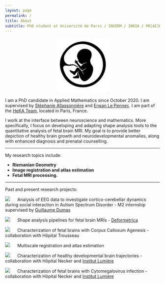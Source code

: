 ```yaml
---
layout: page
permalink: /
title: About
subtitle: PhD student at Université de Paris / INSERM / INRIA / PR[AI]RIE Institute
---
```


<div align="center"><img src="/assets/img/fetus_gif.gif" alt="drawing" width="175"/></div>

I am a PhD candidate in Applied Mathematics since October 2020. I am supervised by [Stéphanie Allassonnière](https://sites.google.com/site/stephanieallassonniere/) and [Erwan Le Pennec](http://www.cmap.polytechnique.fr/~lepennec/fr/). I am part of the [HeKA Team](https://team.inria.fr/heka/), located in Paris, France.

I work at the interface between neuroscience and mathematics. More specifically, I focus on developing and adapting shape analysis tools to the quantitative analysis of fetal brain MRI. My goal is to provide better depiction of healthy brain growth and neurodevelopmental anomalies, along with enhanced diagnosis and prenatal counselling.

_________________

My research topics include:

- **Riemanian Geometry**
- **Image registration and atlas estimation**
- **Fetal MRI processing.**

_________________

Past and present research projects:

<img src="https://img.shields.io/badge/2020-02b57f.svg"> &nbsp;&nbsp;&nbsp;&nbsp;&nbsp;Analysis of EEG data to investigate cortico-cerebellar dynamics during social interaction in Autism Spectrum Disorder - M2 internship supervised by [Guillaume Dumas](https://www.extrospection.eu/)

<img src="https://img.shields.io/badge/2021-00a19e.svg">  &nbsp;&nbsp;&nbsp;&nbsp;&nbsp;Shape analysis pipelines for fetal brain MRIs - [Deformetrica](https://www.deformetrica.org/)

<img src="https://img.shields.io/badge/2021-00a19e.svg">  &nbsp;&nbsp;&nbsp;&nbsp;&nbsp;Characterization of fetal brains with Corpus Callosum Agenesis - collaboration with Hôpital Trousseau

<img src="https://img.shields.io/badge/2021-00a19e.svg">  &nbsp;&nbsp;&nbsp;&nbsp;&nbsp;Multiscale registration and atlas estimation

<img src="https://img.shields.io/badge/2022-118ab2.svg">  &nbsp;&nbsp;&nbsp;&nbsp;&nbsp;Characterization of healthy developmental brain trajectories - collaboration with Hôpital Necker and [Institut Lumière](http://fondation-lumiere.org/)

<img src="https://img.shields.io/badge/2022-118ab2.svg">  &nbsp;&nbsp;&nbsp;&nbsp;&nbsp;Characterization of fetal brains with Cytomegalovirus infection - collaboration with Hôpital Necker and [Institut Lumière](http://fondation-lumiere.org/)
